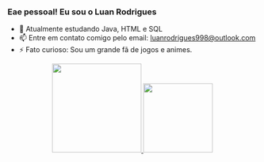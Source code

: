 ### Eae pessoal! Eu sou o Luan Rodrigues

- 🌱 Atualmente estudando Java, HTML e SQL
- 📫 Entre em contato comigo pelo email: luanrodrigues998@outlook.com
- ⚡ Fato curioso: Sou um grande fã de jogos e animes.
<div align="center">
  <a href="https://github.com/Wesleykfg">
  <img height="180em" src="https://github-readme-stats.vercel.app/api?username=luan998&show_icons=true&theme=tokyonight&include_all_commits=true&count_private=true"/>
  <img height="140em" src="https://github-readme-stats.vercel.app/api/top-langs/?username=luan998&layout=compact&langs_count=7&theme=tokyonight"/>
</div>
